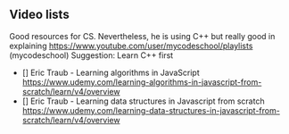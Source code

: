 ## Video lists
Good resources for CS. Nevertheless, he is using C++ but really good in explaining
https://www.youtube.com/user/mycodeschool/playlists (mycodeschool)
Suggestion: Learn C++ first

* [] Eric Traub - Learning algorithms in JavaScript https://www.udemy.com/learning-algorithms-in-javascript-from-scratch/learn/v4/overview
* [] Eric Traub - Learning data structures in Javascript from scratch
https://www.udemy.com/learning-data-structures-in-javascript-from-scratch/learn/v4/overview
